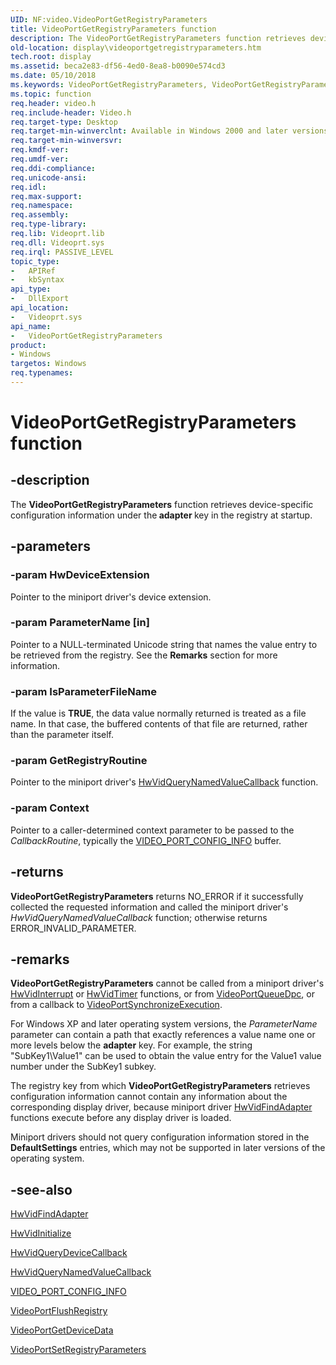 ```yaml
---
UID: NF:video.VideoPortGetRegistryParameters
title: VideoPortGetRegistryParameters function
description: The VideoPortGetRegistryParameters function retrieves device-specific configuration information under the adapter key in the registry at startup.
old-location: display\videoportgetregistryparameters.htm
tech.root: display
ms.assetid: beca2e83-df56-4ed0-8ea8-b0090e574cd3
ms.date: 05/10/2018
ms.keywords: VideoPortGetRegistryParameters, VideoPortGetRegistryParameters function [Display Devices], VideoPort_Functions_f4e1230a-ae49-4751-8c60-e05043dbb049.xml, display.videoportgetregistryparameters, video/VideoPortGetRegistryParameters
ms.topic: function
req.header: video.h
req.include-header: Video.h
req.target-type: Desktop
req.target-min-winverclnt: Available in Windows 2000 and later versions of the Windows operating systems.
req.target-min-winversvr: 
req.kmdf-ver: 
req.umdf-ver: 
req.ddi-compliance: 
req.unicode-ansi: 
req.idl: 
req.max-support: 
req.namespace: 
req.assembly: 
req.type-library: 
req.lib: Videoprt.lib
req.dll: Videoprt.sys
req.irql: PASSIVE_LEVEL
topic_type:
-	APIRef
-	kbSyntax
api_type:
-	DllExport
api_location:
-	Videoprt.sys
api_name:
-	VideoPortGetRegistryParameters
product:
- Windows
targetos: Windows
req.typenames: 
---
```


# VideoPortGetRegistryParameters function


## -description


The <b>VideoPortGetRegistryParameters</b> function retrieves device-specific configuration information under the<b> adapter </b>key in the registry at startup.


## -parameters




### -param HwDeviceExtension

Pointer to the miniport driver's device extension.


### -param ParameterName [in]

Pointer to a NULL-terminated Unicode string that names the value entry to be retrieved from the registry. See the <b>Remarks</b> section for more information.


### -param IsParameterFileName

If the value is <b>TRUE</b>, the data value normally returned is treated as a file name. In that case, the buffered contents of that file are returned, rather than the parameter itself.


### -param GetRegistryRoutine

Pointer to the miniport driver's [HwVidQueryNamedValueCallback](nc-video-pminiport_get_registry_routine.md) function.


### -param Context

Pointer to a caller-determined context parameter to be passed to the <i>CallbackRoutine</i>, typically the <a href="https://msdn.microsoft.com/library/windows/hardware/ff570531">VIDEO_PORT_CONFIG_INFO</a> buffer.




## -returns



<b>VideoPortGetRegistryParameters</b> returns NO_ERROR if it successfully collected the requested information and called the miniport driver's <i>HwVidQueryNamedValueCallback</i> function; otherwise returns ERROR_INVALID_PARAMETER.




## -remarks



<b>VideoPortGetRegistryParameters</b> cannot be called from a miniport driver's <a href="https://msdn.microsoft.com/523471e3-cf1e-48d2-b5f0-2f8d19ad71e0">HwVidInterrupt</a> or <a href="https://msdn.microsoft.com/bd41bbbf-4ec8-4e6c-8620-d8a9fe0b8bad">HwVidTimer</a> functions, or from <a href="https://msdn.microsoft.com/library/windows/hardware/ff570339">VideoPortQueueDpc</a>, or from a callback to <a href="https://msdn.microsoft.com/library/windows/hardware/ff570372">VideoPortSynchronizeExecution</a>.

For Windows XP and later operating system versions, the <i>ParameterName</i> parameter can contain a path that exactly references a value name one or more levels below the <b>adapter</b> key. For example, the string "SubKey1\Value1" can be used to obtain the value entry for the Value1 value number under the SubKey1 subkey. 

The registry key from which <b>VideoPortGetRegistryParameters</b> retrieves configuration information cannot contain any information about the corresponding display driver, because miniport driver <a href="https://msdn.microsoft.com/8c880eff-4b4c-439e-9239-f2343c1fe084">HwVidFindAdapter</a> functions execute before any display driver is loaded.

Miniport drivers should not query configuration information stored in the <b>DefaultSettings</b> entries, which may not be supported in later versions of the operating system. 




## -see-also




<a href="https://msdn.microsoft.com/8c880eff-4b4c-439e-9239-f2343c1fe084">HwVidFindAdapter</a>



<a href="https://msdn.microsoft.com/0e43de21-59e5-4368-8ea2-34fa52e99950">HwVidInitialize</a>



<a href="https://msdn.microsoft.com/81c3f484-427e-43b8-b7dd-12017533560b">HwVidQueryDeviceCallback</a>



<a href="https://msdn.microsoft.com/90020700-b9c8-42e6-bafa-908cbc3eb233">HwVidQueryNamedValueCallback</a>



<a href="https://msdn.microsoft.com/library/windows/hardware/ff570531">VIDEO_PORT_CONFIG_INFO</a>



<a href="https://msdn.microsoft.com/library/windows/hardware/ff570298">VideoPortFlushRegistry</a>



<a href="https://msdn.microsoft.com/library/windows/hardware/ff570311">VideoPortGetDeviceData</a>



<a href="https://msdn.microsoft.com/library/windows/hardware/ff570365">VideoPortSetRegistryParameters</a>
 

 

